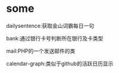 some
====

dailysentence:获取金山词霸每日一句

bank:通过银行卡号判断所在银行及卡类型

mail:PHP的一个发送邮件的类

calendar-graph:类似于github的活跃日历显示